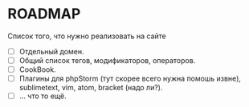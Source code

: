 # ROADMAP
Список того, что нужно реализовать на сайте

- [ ] Отдельный домен.
- [ ] Общий список тегов, модификаторов, операторов.
- [ ] CookBook.
- [ ] Плагины для phpStorm (тут скорее всего нужна помошь извне), sublimetext, vim, atom, bracket (надо ли?).
- [ ] ... что то ещё.
